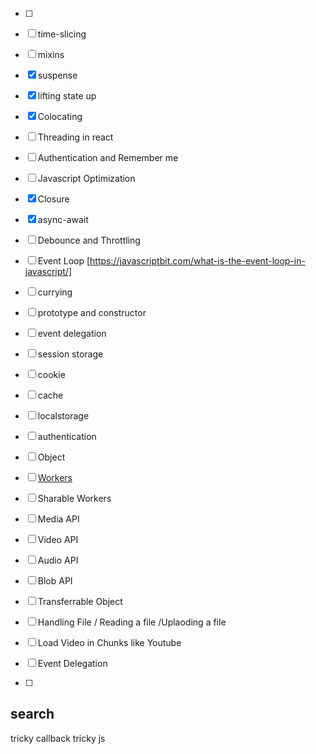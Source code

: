 -[ ]

- [ ] time-slicing
- [ ] mixins
- [X] suspense
- [X] lifting state up
- [X] Colocating 
- [ ] Threading in react
- [ ] Authentication and Remember me
- [ ] Javascript Optimization
- [X] Closure
- [X] async-await
- [ ] Debounce and Throttling 
- [ ] Event Loop [https://javascriptbit.com/what-is-the-event-loop-in-javascript/]
- [ ] currying
- [ ] prototype and constructor
- [ ] event delegation
- [ ] session storage
- [ ] cookie
- [ ] cache
- [ ] localstorage
- [ ] authentication
- [ ] Object
- [ ] [Workers](https://www.html5rocks.com/en/tutorials/workers/basics/)
- [ ] Sharable Workers
- [ ] Media API
- [ ] Video API
- [ ] Audio API
- [ ] Blob API
- [ ] Transferrable Object
- [ ] Handling File / Reading a file /Uplaoding a file
- [ ] Load Video in Chunks like Youtube
- [ ] Event Delegation
- [ ] 




## search
tricky callback
tricky js
